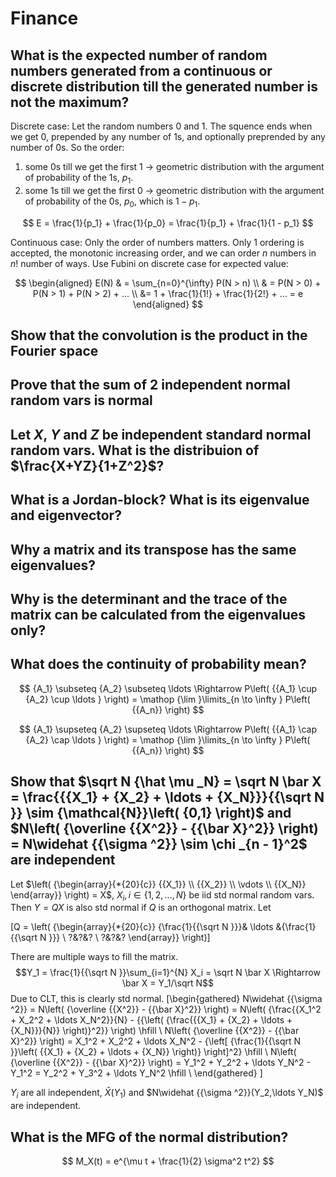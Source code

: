# Finance

## What is the expected number of random numbers generated from a continuous or discrete distribution till the generated number is not the maximum?

<!-- notecardId: 1754446392381 -->

Discrete case:
Let the random numbers 0 and 1. The squence ends when we get 0, prepended by any number of 1s, and optionally preprended by any number of 0s. So the order:

1. some 0s till we get the first 1 -> geometric distribution with the argument of probability of the 1s, $p_1$.
2. some 1s till we get the first 0 -> geometric distribution with the argument of probability of the 0s, $p_0$, which is $1 - p_1$.

$$
E = \frac{1}{p_1} + \frac{1}{p_0} = \frac{1}{p_1} + \frac{1}{1 - p_1}
$$

Continuous case:
Only the order of numbers matters. Only 1 ordering is accepted, the monotonic increasing order, and we can order $n$ numbers in $n!$ number of ways. Use Fubini on discrete case for expected value:

$$
\begin{aligned}
E(N) & = \sum_{n=0}^{\infty} P(N > n) \\
& = P(N > 0) + P(N > 1) + P(N > 2) + ... \\
&= 1 + \frac{1}{1!} + \frac{1}{2!} + ... = e
\end{aligned}
$$

## Show that the convolution is the product in the Fourier space

## Prove that the sum of 2 independent normal random vars is normal

## Let $X$, $Y$ and $Z$ be independent standard normal random vars. What is the distribuion of $\frac{X+YZ}{1+Z^2}$?

## What is a Jordan-block? What is its eigenvalue and eigenvector?

## Why a matrix and its transpose has the same eigenvalues?

## Why is the determinant and the trace of the matrix can be calculated from the eigenvalues only?

## What does the continuity of probability mean?

$$
{A_1} \subseteq {A_2} \subseteq  \ldots  \Rightarrow P\left( {{A_1} \cup {A_2} \cup  \ldots } \right) = \mathop {\lim }\limits_{n \to \infty } P\left( {{A_n}} \right)
$$

$$
{A_1} \supseteq {A_2} \supseteq  \ldots  \Rightarrow P\left( {{A_1} \cap {A_2} \cap  \ldots } \right) = \mathop {\lim }\limits_{n \to \infty } P\left( {{A_n}} \right)
$$

## Show that $\sqrt N {\hat \mu _N} = \sqrt N \bar X = \frac{{{X_1} + {X_2} +  \ldots  + {X_N}}}{{\sqrt N }} \sim {\mathcal{N}}\left( {0,1} \right)$ and $N\left( {\overline {{X^2}}  - {{\bar X}^2}} \right) = N\widehat {{\sigma ^2}} \sim \chi _{n - 1}^2$ are independent

Let $\left( {\begin{array}{*{20}{c}}
  {{X_1}} \\ 
  {{X_2}} \\ 
   \vdots  \\ 
  {{X_N}} 
\end{array}} \right) = X$, $X_i, i\in \left\{1,2,\ldots,N\right\}$ be iid std normal random vars. Then $Y=QX$ is also std normal if $Q$ is an orthogonal matrix. Let

\[Q = \left( {\begin{array}{*{20}{c}}
  {\frac{1}{{\sqrt N }}}& \ldots &{\frac{1}{{\sqrt N }}} \\ 
  ?&?&? \\ 
  ?&?&? 
\end{array}} \right)\]

There are multiple ways to fill the matrix.
$$Y_1 = \frac{1}{{\sqrt N }}\sum_{i=1}^{N} X_i = \sqrt N \bar X \Rightarrow \bar X = Y_1/\sqrt N$$
Due to CLT, this is clearly std normal.
\[\begin{gathered}
  N\widehat {{\sigma ^2}}  = N\left( {\overline {{X^2}}  - {{\bar X}^2}} \right) = N\left( {\frac{{X_1^2 + X_2^2 +  \ldots X_N^2}}{N} - {{\left( {\frac{{{X_1} + {X_2} +  \ldots  + {X_N}}}{N}} \right)}^2}} \right) \hfill \\
  N\left( {\overline {{X^2}}  - {{\bar X}^2}} \right) = X_1^2 + X_2^2 +  \ldots X_N^2 - {\left[ {\frac{1}{{\sqrt N }}\left( {{X_1} + {X_2} +  \ldots  + {X_N}} \right)} \right]^2} \hfill \\
  N\left( {\overline {{X^2}}  - {{\bar X}^2}} \right) = Y_1^2 + Y_2^2 +  \ldots Y_N^2 - Y_1^2 = Y_2^2 + Y_3^2 +  \ldots Y_N^2 \hfill \\ 
\end{gathered} \]

$Y_i$ are all independent, $\bar X(Y_1)$ and $N\widehat {{\sigma ^2}}(Y_2,\ldots Y_N)$ are independent.

## What is the MFG of the normal distribution?

$$
M_X(t) = e^{\mu t + \frac{1}{2} \sigma^2 t^2}
$$

 